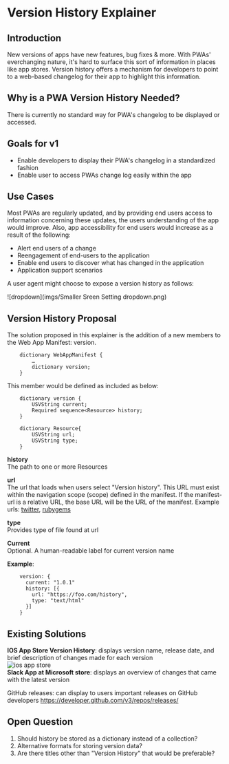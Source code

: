 # Version History Explainer
## Introduction 
New versions of apps have new features, bug fixes & more. With PWAs' everchanging nature, it's hard to surface this sort of information in places like app stores. Version history offers a mechanism for developers to point to a web-based changelog for their app to highlight this information.
## Why is a PWA Version History Needed?
There is currently no standard way for PWA's changelog to be displayed or accessed.
## Goals for v1
- Enable developers to display their PWA's changelog in a standardized fashion
- Enable user to access PWAs change log easily within the app 
## Use Cases

Most PWAs are regularly updated, and by providing end users access to information concerning these updates, the users understanding of the app would improve.  Also, app accessibility for end users would increase as a result of the following:
- Alert end users of a change 
- Reengagement of end-users to the application 
- Enable end users to discover what has changed in the application 
- Application support scenarios

	
A user agent might choose to expose a version history as follows:

![dropdown](imgs/Smaller Sreen Setting dropdown.png)


## Version History Proposal

 The solution proposed in this explainer is the addition of a new members to the Web App Manifest: version.
```	
	dictionary WebAppManifest {
		…
		dictionary version;
	}
```
This member would be defined as included as below:
```
	dictionary version {
		USVString current;
		Required sequence<Resource> history;
	}

	dictionary Resource{
		USVString url;
		USVString type;
	}
```
**history**<br/>
	The path to one or more Resources
	
**url**<br/>
	The url that loads when users select "Version history". This URL must exist within the navigation scope (scope) defined in the manifest. If the manifest-url is a relative URL, the base URL will be the URL of the manifest. Example urls: [twitter](https://twitter.com/i/release_notes), [rubygems](https://rubygems.org/gems/changelog/versions/0.8)

**type** <br/>
	Provides type of file found at url 

**Current**<br/>
	Optional. A human-readable label for current version name

**Example**:<br/>
```
	version: {
	  current: "1.0.1"
	  history: [{
	    url: "https://foo.com/history",
	    type: "text/html"
	  }]
	}
```
## Existing Solutions
**IOS App Store Version History**: displays version name, release date, and brief description of changes made for each version<br/>
![ios app store](imgs/iosappstore.jpg)<br/>
**Slack App at Microsoft store**: displays an overview of changes that came with the latest version<br/>


GitHub releases: can display to users important releases on GitHub developers
https://developer.github.com/v3/repos/releases/ 
## Open Question
1. Should history be stored as a dictionary instead of a collection?
2. Alternative formats for storing version data?
3. Are there titles other than "Version History" that would be preferable?
